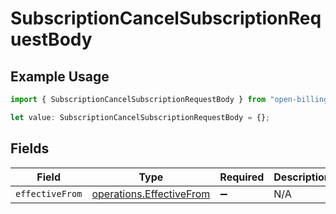 # SubscriptionCancelSubscriptionRequestBody

## Example Usage

```typescript
import { SubscriptionCancelSubscriptionRequestBody } from "open-billing/models/operations";

let value: SubscriptionCancelSubscriptionRequestBody = {};
```

## Fields

| Field                                                                | Type                                                                 | Required                                                             | Description                                                          |
| -------------------------------------------------------------------- | -------------------------------------------------------------------- | -------------------------------------------------------------------- | -------------------------------------------------------------------- |
| `effectiveFrom`                                                      | [operations.EffectiveFrom](../../models/operations/effectivefrom.md) | :heavy_minus_sign:                                                   | N/A                                                                  |